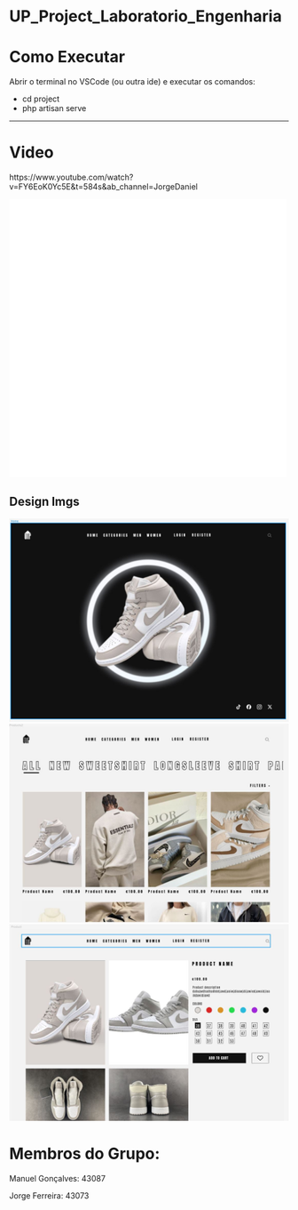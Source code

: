 # UP_Project_Laboratorio_Engenharia

<h1>Como Executar</h1>
<p>Abrir o terminal no VSCode (ou outra ide) e executar os comandos:</p>
<ul>
  <li>cd project</li>
  <li>php artisan serve</li>
</ul>

<hr>

<h1>Video</h1>
<p>https://www.youtube.com/watch?v=FY6EoK0Yc5E&t=584s&ab_channel=JorgeDaniel</p>

<img src="Logo/logo.png" />

<h2>Design Imgs</h2>

<img src="Design_Imgs/home.JPG" />
<img src="Design_Imgs/products.JPG" />
<img src="Design_Imgs/product.JPG" />

<h1> Membros do Grupo:</h1>
<p>Manuel Gonçalves: 43087</p>
<p>Jorge Ferreira: 43073</p>
